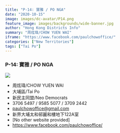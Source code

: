```yaml
---
title: "P-14: 寶雅 / PO NGA"
date: "2020-10-15"
image: images/dc-avatar/P14.png
feature_image: images/backgrounds/wide-banner.jpg
author: "Hong Kong Districts Info"
summary: "周炫瑋/CHOW YUEN WAI"
iframe: "https://www.facebook.com/paulchowoffice/"
categories: ["New Territories"]
tags: ["Tai Po"]
---
```


### P-14: 寶雅 / PO NGA  
![](/images/dc-avatar/P14.png)  

 - 周炫瑋/CHOW YUEN WAI  
 - 大埔區/Tai Po  
 - 新民主同盟/Neo Democrats  
 - 3706 5497 / 9585 5077 / 3709 2442  
 - paulchowoffice@gmail.com  
 - 新界大埔太和邨麗和樓地下122A室  
 - [No other website provided]  
 - https://www.facebook.com/paulchowoffice/
